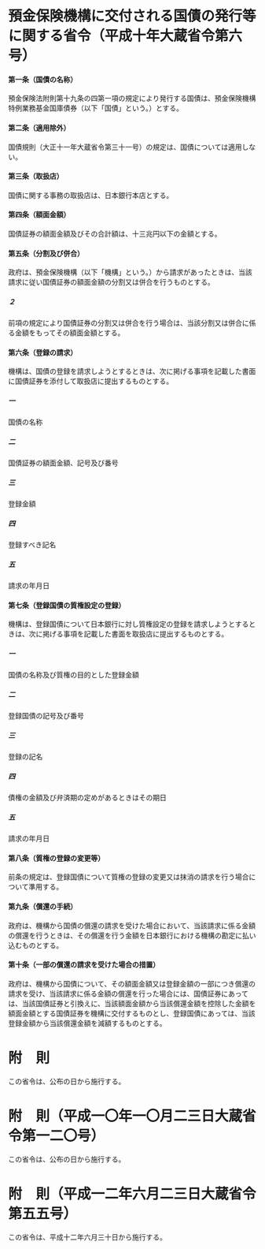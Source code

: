 # 預金保険機構に交付される国債の発行等に関する省令（平成十年大蔵省令第六号）
#### 第一条（国債の名称）
預金保険法附則第十九条の四第一項の規定により発行する国債は、預金保険機構特例業務基金国庫債券（以下「国債」という。）とする。
#### 第二条（適用除外）
国債規則（大正十一年大蔵省令第三十一号）の規定は、国債については適用しない。
#### 第三条（取扱店）
国債に関する事務の取扱店は、日本銀行本店とする。
#### 第四条（額面金額）
国債証券の額面金額及びその合計額は、十三兆円以下の金額とする。
#### 第五条（分割及び併合）
政府は、預金保険機構（以下「機構」という。）から請求があったときは、当該請求に従い国債証券の額面金額の分割又は併合を行うものとする。
##### ２
前項の規定により国債証券の分割又は併合を行う場合は、当該分割又は併合に係る金額をもってその額面金額とする。
#### 第六条（登録の請求）
機構は、国債の登録を請求しようとするときは、次に掲げる事項を記載した書面に国債証券を添付して取扱店に提出するものとする。
##### 一
国債の名称
##### 二
国債証券の額面金額、記号及び番号
##### 三
登録金額
##### 四
登録すべき記名
##### 五
請求の年月日
#### 第七条（登録国債の質権設定の登録）
機構は、登録国債について日本銀行に対し質権設定の登録を請求しようとするときは、次に掲げる事項を記載した書面を取扱店に提出するものとする。
##### 一
国債の名称及び質権の目的とした登録金額
##### 二
登録国債の記号及び番号
##### 三
登録の記名
##### 四
債権の金額及び弁済期の定めがあるときはその期日
##### 五
請求の年月日
#### 第八条（質権の登録の変更等）
前条の規定は、登録国債について質権の登録の変更又は抹消の請求を行う場合について準用する。
#### 第九条（償還の手続）
政府は、機構から国債の償還の請求を受けた場合において、当該請求に係る金額の償還を行うときは、その償還を行う金額を日本銀行における機構の勘定に払い込むものとする。
#### 第十条（一部の償還の請求を受けた場合の措置）
政府は、機構から国債について、その額面金額又は登録金額の一部につき償還の請求を受け、当該請求に係る金額の償還を行った場合には、国債証券にあっては、当該国債証券と引換えに、当該額面金額から当該償還金額を控除した金額を額面金額とする国債証券を機構に交付するものとし、登録国債にあっては、当該登録金額から当該償還金額を減額するものとする。
# 附　則
この省令は、公布の日から施行する。
# 附　則（平成一〇年一〇月二三日大蔵省令第一二〇号）
この省令は、公布の日から施行する。
# 附　則（平成一二年六月二三日大蔵省令第五五号）
この省令は、平成十二年六月三十日から施行する。
